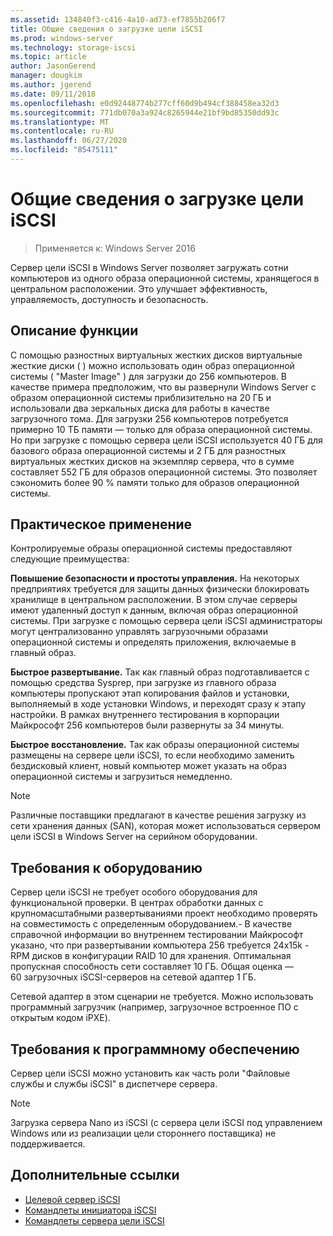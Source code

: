 ```yaml
---
ms.assetid: 134840f3-c416-4a10-ad73-ef7855b206f7
title: Общие сведения о загрузке цели iSCSI
ms.prod: windows-server
ms.technology: storage-iscsi
ms.topic: article
author: JasonGerend
manager: dougkim
ms.author: jgerend
ms.date: 09/11/2018
ms.openlocfilehash: e0d92448774b277cff60d9b494cf388458ea32d3
ms.sourcegitcommit: 771db070a3a924c8265944e21bf9bd85350dd93c
ms.translationtype: MT
ms.contentlocale: ru-RU
ms.lasthandoff: 06/27/2020
ms.locfileid: "85475111"
---
```

# <a name="iscsi-target-boot-overview"></a>Общие сведения о загрузке цели iSCSI

> Применяется к: Windows Server 2016

Сервер цели iSCSI в Windows Server позволяет загружать сотни компьютеров из одного образа операционной системы, хранящегося в центральном расположении. Это улучшает эффективность, управляемость, доступность и безопасность.

## <a name="feature-description"></a><a name="BKMK_OVER"></a>Описание функции
С помощью разностных виртуальных жестких дисков виртуальные жесткие диски \( \) можно использовать один образ операционной системы \( "Master Image" \) для загрузки до 256 компьютеров. В качестве примера предположим, что вы развернули Windows Server с образом операционной системы приблизительно на 20 ГБ и использовали два зеркальных диска для работы в качестве загрузочного тома. Для загрузки 256 компьютеров потребуется примерно 10 ТБ памяти — только для образа операционной системы. Но при загрузке с помощью сервера цели iSCSI используется 40 ГБ для базового образа операционной системы и 2 ГБ для разностных виртуальных жестких дисков на экземпляр сервера, что в сумме составляет 552 ГБ для образов операционной системы. Это позволяет сэкономить более 90 % памяти только для образов операционной системы.

## <a name="practical-applications"></a><a name="BKMK_APP"></a>Практическое применение
Контролируемые образы операционной системы предоставляют следующие преимущества:

**Повышение безопасности и простоты управления.** На некоторых предприятиях требуется для защиты данных физически блокировать хранилище в центральном расположении. В этом случае серверы имеют удаленный доступ к данным, включая образ операционной системы. При загрузке с помощью сервера цели iSCSI администраторы могут централизованно управлять загрузочными образами операционной системы и определять приложения, включаемые в главный образ.

**Быстрое развертывание.** Так как главный образ подготавливается с помощью средства Sysprep, при загрузке из главного образа компьютеры пропускают этап копирования файлов и установки, выполняемый в ходе установки Windows, и переходят сразу к этапу настройки. В рамках внутреннего тестирования в корпорации Майкрософт 256 компьютеров были развернуты за 34 минуты.

**Быстрое восстановление.** Так как образы операционной системы размещены на сервере цели iSCSI, то если необходимо заменить бездисковый клиент, новый компьютер может указать на образ операционной системы и загрузиться немедленно.

> [!NOTE]
> Различные поставщики предлагают в качестве решения загрузку из сети хранения данных \(SAN\), которая может использоваться сервером цели iSCSI в Windows Server на серийном оборудовании.

## <a name="hardware-requirements"></a><a name="BKMK_HARD"></a>Требования к оборудованию
Сервер цели iSCSI не требует особого оборудования для функциональной проверки. В центрах обработки данных с крупномасштабными развертываниями проект необходимо проверять на совместимость с определенным оборудованием.\- В качестве справочной информации во внутреннем тестировании Майкрософт указано, что при развертывании компьютера 256 требуется 24x15k \- RPM дисков в конфигурации RAID 10 для хранения. Оптимальная пропускная способность сети составляет 10 ГБ. Общая оценка — 60 загрузочных iSCSI-серверов на сетевой адаптер 1 ГБ.

Сетевой адаптер в этом сценарии не требуется. Можно использовать программный загрузчик \(например, загрузочное встроенное ПО с открытым кодом iPXE\).

## <a name="software-requirements"></a><a name="BKMK_SOFT"></a>Требования к программному обеспечению
Сервер цели iSCSI можно установить как часть роли "Файловые службы и службы iSCSI" в диспетчере сервера.

> [!NOTE]
> Загрузка сервера Nano из iSCSI (с сервера цели iSCSI под управлением Windows или из реализации цели стороннего поставщика) не поддерживается.

## <a name="additional-references"></a>Дополнительные ссылки
* [Целевой сервер iSCSI](https://technet.microsoft.com/library/hh848272(v=ws.11).aspx)
* [Командлеты инициатора iSCSI](https://technet.microsoft.com/library/hh826099(v=wps.640).aspx)
* [Командлеты сервера цели iSCSI](https://technet.microsoft.com/library/jj612803(v=wps.630).aspx)